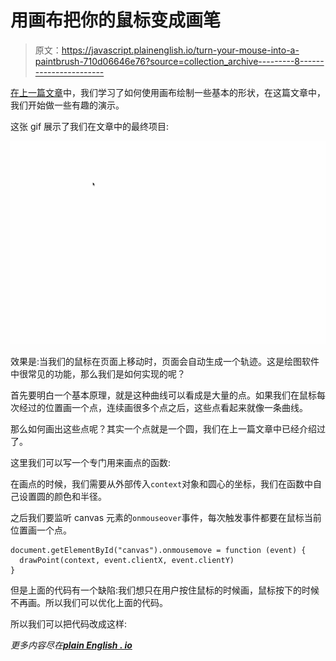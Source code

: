 # 用画布把你的鼠标变成画笔

> 原文：<https://javascript.plainenglish.io/turn-your-mouse-into-a-paintbrush-710d06646e76?source=collection_archive---------8----------------------->

[在上一篇文章](https://medium.com/p/e7594e77a8e8)中，我们学习了如何使用画布绘制一些基本的形状，在这篇文章中，我们开始做一些有趣的演示。

这张 gif 展示了我们在文章中的最终项目:

![](img/d74829c5a0d9ac1697445a2e43c4d57c.png)

效果是:当我们的鼠标在页面上移动时，页面会自动生成一个轨迹。这是绘图软件中很常见的功能，那么我们是如何实现的呢？

首先要明白一个基本原理，就是这种曲线可以看成是大量的点。如果我们在鼠标每次经过的位置画一个点，连续画很多个点之后，这些点看起来就像一条曲线。

那么如何画出这些点呢？其实一个点就是一个圆，我们在上一篇文章中已经介绍过了。

这里我们可以写一个专门用来画点的函数:

在画点的时候，我们需要从外部传入`context`对象和圆心的坐标，我们在函数中自己设置圆的颜色和半径。

之后我们要监听 canvas 元素的`onmouseover`事件，每次触发事件都要在鼠标当前位置画一个点。

```
document.getElementById("canvas").onmousemove = function (event) {
  drawPoint(context, event.clientX, event.clientY)
}
```

但是上面的代码有一个缺陷:我们想只在用户按住鼠标的时候画，鼠标按下的时候不再画。所以我们可以优化上面的代码。

所以我们可以把代码改成这样:

*更多内容尽在*[***plain English . io***](http://plainenglish.io/)